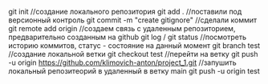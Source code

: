 git init //создание локального репозитория
git add . //поставили под версионный контроль
git commit -m "create gitignore" //сделали коммит
git remote add origin //создаем связь с удаленным репозиторием, предварительно созданным на github
git log / git status //посмотреть историю коммитов, статус - состояние на данный момент
git branch test //создание локальной ветки
git checkout test //перейти на ветку
git push -u origin https://github.com/klimovich-anton/project_1.git //запушить локальный репозитеорий в удаленный в ветку main
git push -u origin test 
